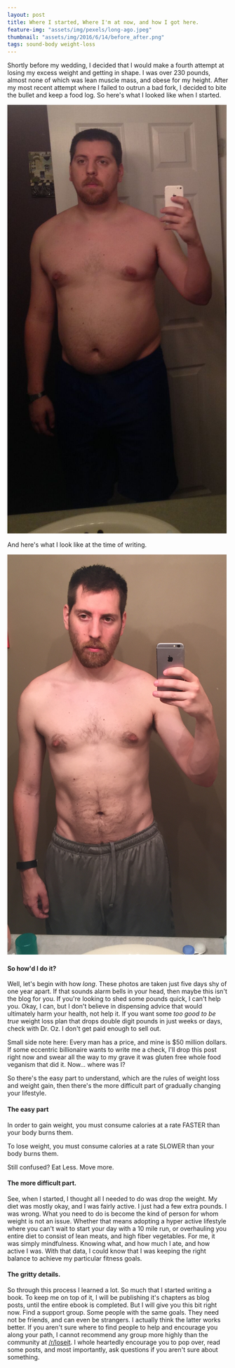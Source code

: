 ```yaml
---
layout: post
title: Where I started, Where I'm at now, and how I got here.
feature-img: "assets/img/pexels/long-ago.jpeg"
thumbnail: "assets/img/2016/6/14/before_after.png"
tags: sound-body weight-loss
---
```


Shortly before my wedding, I decided that I would make a fourth attempt at losing my excess weight and getting in shape. I was over 230 pounds, almost none of which was lean muscle mass, and obese for my height. After my most recent attempt where I failed to outrun a bad fork, I decided to bite the bullet and keep a food log. So here's what I looked like when I started.

![Before Photo][before]

And here's what I look like at the time of writing.

![Current Photo][current]

#### So how'd I do it?

Well, let's begin with how *long*. These photos are taken just five days shy of one year apart. If that sounds alarm bells in your head, then maybe this isn't the blog for you. If you're looking to shed some pounds quick, I can't help you. Okay, I can, but I don't believe in dispensing advice that would ultimately harm your health, not help it. If you want some *too good to be true* weight loss plan that drops double digit pounds in just weeks or days, check with Dr. Oz. I don't get paid enough to sell out.

Small side note here: Every man has a price, and mine is $50 million dollars. If some eccentric billionaire wants to write me a check, I'll drop this post right now and swear all the way to my grave it was gluten free whole food veganism that did it. Now... where was I?

So there's the easy part to understand, which are the rules of weight loss and weight gain, then there's the more difficult part of gradually changing your lifestyle.

#### The easy part

In order to gain weight, you must consume calories at a rate FASTER than your body burns them.

To lose weight, you must consume calories at a rate SLOWER than your body burns them.

Still confused? Eat Less. Move more.

#### The more difficult part.

See, when I started, I thought all I needed to do was drop the weight. My diet was mostly okay, and I was fairly active. I just had a few extra pounds. I was wrong. What you need to do is become the kind of person for whom weight is not an issue. Whether that means adopting a hyper active lifestyle where you can't wait to start your day with a 10 mile run, or overhauling you entire diet to consist of lean meats, and high fiber vegetables. For me, it was simply mindfulness. Knowing what, and how much I ate, and how active I was. With that data, I could know that I was keeping the right balance to achieve my particular fitness goals.

#### The gritty details.

So through this process I learned a lot. So much that I started writing a book. To keep me on top of it, I will be publishing it's chapters as blog posts, until the entire ebook is completed. But I will give you this bit right now. Find a support group. Some people with the same goals. They need not be friends, and can even be strangers. I actually think the latter works better. If you aren't sure where to find people to help and encourage you along your path, I cannot recommend any group more highly than the community at [/r/loseit](https://www.reddit.com/r/loseit). I whole heartedly encourage you to pop over, read some posts, and most importantly, ask questions if you aren't sure about something.

[before]: /assets/img/2016/6/14/before_500.png "Before Photo"
[current]: /assets/img/2016/6/14/current-500.png "Current Photo"
